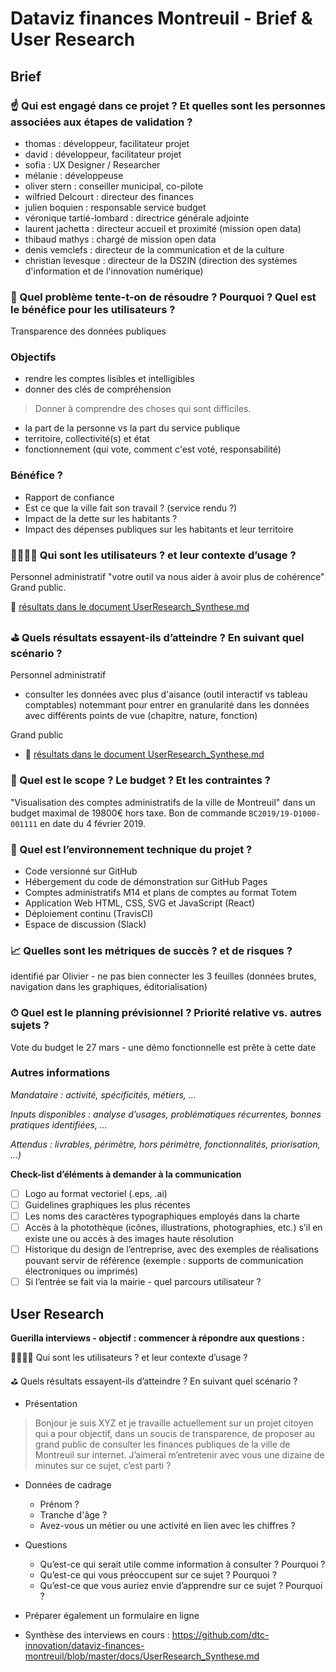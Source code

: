 # Dataviz finances Montreuil - Brief & User Research

## Brief

### ☝️ Qui est engagé dans ce projet ? Et quelles sont les personnes associées aux étapes de validation ?

- thomas : développeur, facilitateur projet
- david : développeur, facilitateur projet
- sofia : UX Designer / Researcher
- mélanie : développeuse
- oliver stern : conseiller municipal, co-pilote
- wilfried Delcourt : directeur des finances
- julien boquien : responsable service budget
- véronique tartié-lombard : directrice générale adjointe
- laurent jachetta : directeur accueil et proximité (mission open data)
- thibaud mathys : chargé de mission open data
- denis vemclefs : directeur de la communication et de la culture
- christian levesque : directeur de la DS2IN (direction des systèmes d'information et de l'innovation numérique)


### 🤔 Quel problème tente-t-on de résoudre ? Pourquoi ? Quel est le bénéfice pour les utilisateurs ?

Transparence des données publiques

### Objectifs
- rendre les comptes lisibles et intelligibles
- donner des clés de compréhension

> Donner à comprendre des choses qui sont difficiles.
- la part de la personne vs la part du service publique
- territoire, collectivité(s) et état
- fonctionnement (qui vote, comment c'est voté, responsabilité)

### Bénéfice ?
- Rapport de confiance
- Est ce que la ville fait son travail ? (service rendu ?)
- Impact de la dette sur les habitants ?
- Impact des dépenses publiques sur les habitants et leur territoire


### 👨‍👩‍👧‍👦 Qui sont les utilisateurs ? et leur contexte d’usage ?
Personnel administratif "votre outil va nous aider à avoir plus de cohérence"
Grand public.

📖 [résultats dans le document UserResearch_Synthese.md](./UserResearch_Synthese.md)

### ⛳️ Quels résultats essayent-ils d’atteindre ? En suivant quel scénario ?

Personnel administratif

- consulter les données avec plus d'aisance (outil interactif vs tableau comptables) notemmant pour entrer en granularité dans les données
    avec différents points de vue (chapitre, nature, fonction)

Grand public

- 📖 [résultats dans le document UserResearch_Synthese.md](./UserResearch_Synthese.md)


### 🔲 Quel est le scope ? Le budget ? Et les contraintes ?

"Visualisation des comptes administratifs de la ville de Montreuil" dans un budget maximal de 19800€ hors taxe. Bon de commande `BC2019/19-D1000-001111` en date du 4 février 2019.


### 🚀 Quel est l’environnement technique du projet ?

- Code versionné sur GitHub
- Hébergement du code de démonstration sur GitHub Pages
- Comptes administratifs M14 et plans de comptes au format Totem
- Application Web HTML, CSS, SVG et JavaScript (React)
- Déploiement continu (TravisCI)
- Espace de discussion (Slack)

### 📈 Quelles sont les métriques de succès ? et de risques ?

identifié par Olivier - ne pas bien connecter les 3 feuilles (données brutes, navigation dans les graphiques, éditorialisation)

### ⏱ Quel est le planning prévisionnel ? Priorité relative vs. autres sujets ?

Vote du budget le 27 mars - une démo fonctionnelle est prête à cette date

### Autres informations

*Mandataire : activité, spécificités, métiers, …*

*Inputs disponibles : analyse d’usages, problématiques récurrentes, bonnes pratiques identifiées, …*

*Attendus : livrables, périmètre, hors périmètre, fonctionnalités, priorisation, …)*

**Check-list d’éléments à demander à la communication**

- [ ] Logo au format vectoriel (.eps, .ai)
- [ ] Guidelines graphiques les plus récentes
- [ ] Les noms des caractères typographiques employés dans la charte
- [ ] Accès à la photothèque (icônes, illustrations, photographies, etc.)  s’il en existe une ou accès à des images haute résolution
- [ ] Historique du design de l’entreprise, avec des exemples de réalisations pouvant servir de référence (exemple : supports de communication électroniques ou imprimés)
- [ ] Si l’entrée se fait via la mairie -  quel parcours utilisateur ?

## User Research

**Guerilla interviews - objectif : commencer à répondre aux questions :**

👨‍👩‍👧‍👦 Qui sont les utilisateurs ? et leur contexte d’usage ?

⛳️ Quels résultats essayent-ils d’atteindre ? En suivant quel scénario ?

* Présentation

> Bonjour je suis XYZ et je travaille actuellement sur un projet citoyen qui a pour objectif, dans un soucis de transparence, de proposer au grand public de consulter les finances publiques de la ville de Montreuil sur internet. J’aimerai m’entretenir avec vous une dizaine de minutes sur ce sujet, c’est parti ?

* Données de cadrage
    * Prénom ?
    * Tranche d'âge ?
    * Avez-vous un métier ou une activité en lien avec les chiffres ?

* Questions
    * Qu’est-ce qui serait utile comme information à consulter ? Pourquoi ?
    * Qu’est-ce qui vous préoccupent sur ce sujet ? Pourquoi ?
    * Qu’est-ce que vous auriez envie d’apprendre sur ce sujet ? Pourquoi ?

* Préparer également un formulaire en ligne
* Synthèse des interviews en cours : https://github.com/dtc-innovation/dataviz-finances-montreuil/blob/master/docs/UserResearch_Synthese.md
